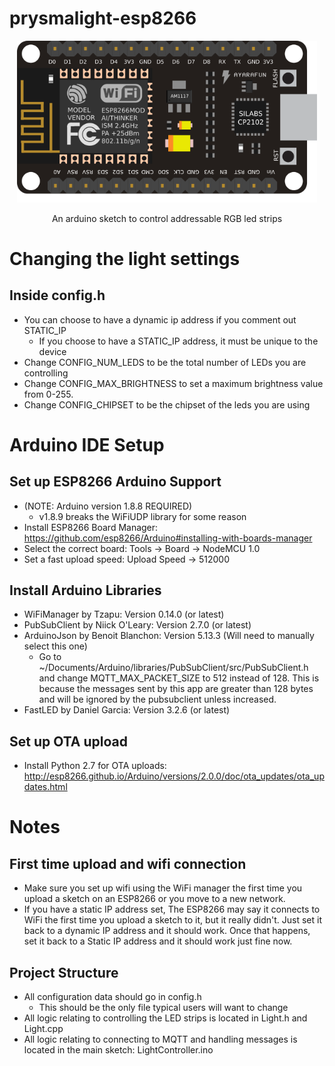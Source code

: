 prysmalight-esp8266
===========================================

<p align="center">
  <img alt="prysmalight-esp8266" src="./esp8266.png" width="480">
</p>

<p align="center">
  An arduino sketch to control addressable RGB led strips
</p>

<!-- <p align="center">
  <a href="https://www.npmjs.com/package/lerna"><img alt="NPM Status" src="https://img.shields.io/npm/v/lerna.svg?style=flat"></a>
  <a href="https://travis-ci.org/lerna/lerna"><img alt="Travis Status" src="https://img.shields.io/travis/lerna/lerna/master.svg?style=flat&label=travis"></a>
</p> -->

# Changing the light settings
## Inside config.h
- You can choose to have a dynamic ip address if you comment out STATIC_IP
  - If you choose to have a STATIC_IP address, it must be unique to the device
- Change CONFIG_NUM_LEDS to be the total number of LEDs you are controlling
- Change CONFIG_MAX_BRIGHTNESS to set a maximum brightness value from 0-255.
- Change CONFIG_CHIPSET to be the chipset of the leds you are using

# Arduino IDE Setup 
## Set up ESP8266 Arduino Support
- (NOTE: Arduino version 1.8.8 REQUIRED)
  - v1.8.9 breaks the WiFiUDP library for some reason
- Install ESP8266 Board Manager: https://github.com/esp8266/Arduino#installing-with-boards-manager
- Select the correct board: Tools -> Board -> NodeMCU 1.0
- Set a fast upload speed: Upload Speed -> 512000

## Install Arduino Libraries
- WiFiManager by Tzapu: Version 0.14.0 (or latest)
- PubSubClient by Niick O'Leary: Version 2.7.0 (or latest)
- ArduinoJson by Benoit Blanchon: Version 5.13.3 (Will need to manually select this one)
  - Go to ~/Documents/Arduino/libraries/PubSubClient/src/PubSubClient.h and change MQTT_MAX_PACKET_SIZE to 512 instead of 128. This is because the messages sent by this app are greater than 128 bytes and will be ignored by the pubsubclient unless increased.
- FastLED by Daniel Garcia: Version 3.2.6 (or latest)

## Set up OTA upload
- Install Python 2.7 for OTA uploads: http://esp8266.github.io/Arduino/versions/2.0.0/doc/ota_updates/ota_updates.html

# Notes
## First time upload and wifi connection
- Make sure you set up wifi using the WiFi manager the first time you upload a sketch on an ESP8266 or you move to a new network.
- If you have a static IP address set, The ESP8266 may say it connects to WiFi the first time you upload a sketch to it, but it really didn't. Just set it back to a dynamic IP address and it should work. Once that happens, set it back to a Static IP address and it should work just fine now.

## Project Structure
- All configuration data should go in config.h
  - This should be the only file typical users will want to change
- All logic relating to controlling the LED strips is located in Light.h and Light.cpp
- All logic relating to connecting to MQTT and handling messages is located in the main sketch: LightController.ino

